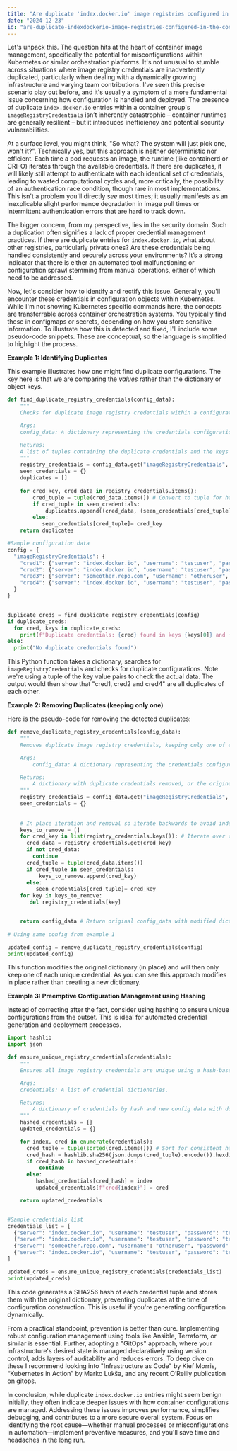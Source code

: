 ```yaml
---
title: "Are duplicate 'index.docker.io' image registries configured in the container group's imageRegistryCredentials?"
date: "2024-12-23"
id: "are-duplicate-indexdockerio-image-registries-configured-in-the-container-groups-imageregistrycredentials"
---
```


Let's unpack this. The question hits at the heart of container image management, specifically the potential for misconfigurations within Kubernetes or similar orchestration platforms. It's not unusual to stumble across situations where image registry credentials are inadvertently duplicated, particularly when dealing with a dynamically growing infrastructure and varying team contributions. I've seen this precise scenario play out before, and it's usually a symptom of a more fundamental issue concerning how configuration is handled and deployed. The presence of duplicate `index.docker.io` entries within a container group's `imageRegistryCredentials` isn’t inherently catastrophic – container runtimes are generally resilient – but it introduces inefficiency and potential security vulnerabilities.

At a surface level, you might think, "So what? The system will just pick one, won't it?". Technically yes, but this approach is neither deterministic nor efficient. Each time a pod requests an image, the runtime (like containerd or CRI-O) iterates through the available credentials. If there are duplicates, it will likely still attempt to authenticate with each identical set of credentials, leading to wasted computational cycles and, more critically, the possibility of an authentication race condition, though rare in most implementations. This isn't a problem you'll directly *see* most times; it usually manifests as an inexplicable slight performance degradation in image pull times or intermittent authentication errors that are hard to track down.

The bigger concern, from my perspective, lies in the security domain. Such a duplication often signifies a lack of proper credential management practices. If there are duplicate entries for `index.docker.io`, what about other registries, particularly private ones? Are these credentials being handled consistently and securely across your environments? It’s a strong indicator that there is either an automated tool malfunctioning or configuration sprawl stemming from manual operations, either of which need to be addressed.

Now, let's consider how to identify and rectify this issue. Generally, you'll encounter these credentials in configuration objects within Kubernetes. While I'm not showing Kubernetes specific commands here, the concepts are transferrable across container orchestration systems. You typically find these in configmaps or secrets, depending on how you store sensitive information. To illustrate how this is detected and fixed, I'll include some pseudo-code snippets. These are conceptual, so the language is simplified to highlight the process.

**Example 1: Identifying Duplicates**

This example illustrates how one might find duplicate configurations. The key here is that we are comparing the *values* rather than the dictionary or object keys.

```python
def find_duplicate_registry_credentials(config_data):
    """
    Checks for duplicate image registry credentials within a configuration.

    Args:
    config_data: A dictionary representing the credentials configuration.

    Returns:
    A list of tuples containing the duplicate credentials and the keys associated with the duplicates.
    """
    registry_credentials = config_data.get("imageRegistryCredentials", [])
    seen_credentials = {}
    duplicates = []
    
    for cred_key, cred_data in registry_credentials.items():
        cred_tuple = tuple(cred_data.items()) # Convert to tuple for hashable comparison
        if cred_tuple in seen_credentials:
            duplicates.append((cred_data, (seen_credentials[cred_tuple], cred_key)))
        else:
           seen_credentials[cred_tuple]= cred_key
    return duplicates

#Sample configuration data
config = {
  "imageRegistryCredentials": {
    "cred1": {"server": "index.docker.io", "username": "testuser", "password": "testpassword"},
    "cred2": {"server": "index.docker.io", "username": "testuser", "password": "testpassword"},
    "cred3": {"server": "someother.repo.com", "username": "otheruser", "password": "otherpassword"},
    "cred4": {"server": "index.docker.io", "username": "testuser", "password": "testpassword"}
  }
}


duplicate_creds = find_duplicate_registry_credentials(config)
if duplicate_creds:
  for cred, keys in duplicate_creds:
    print(f"Duplicate credentials: {cred} found in keys {keys[0]} and {keys[1]}.")
else:
  print("No duplicate credentials found")
```

This Python function takes a dictionary, searches for `imageRegistryCredentials` and checks for duplicate configurations. Note we're using a tuple of the key value pairs to check the actual data. The output would then show that "cred1, cred2 and cred4" are all duplicates of each other.

**Example 2: Removing Duplicates (keeping only one)**

Here is the pseudo-code for removing the detected duplicates:

```python
def remove_duplicate_registry_credentials(config_data):
    """
    Removes duplicate image registry credentials, keeping only one of each unique set.

    Args:
        config_data: A dictionary representing the credentials configuration.

    Returns:
        A dictionary with duplicate credentials removed, or the original dictionary if none found.
    """
    registry_credentials = config_data.get("imageRegistryCredentials", {})
    seen_credentials = {}
    
    
    # In place iteration and removal so iterate backwards to avoid indexing issues.
    keys_to_remove = []
    for cred_key in list(registry_credentials.keys()): # Iterate over copy to allow modifications
      cred_data = registry_credentials.get(cred_key)
      if not cred_data:
        continue
      cred_tuple = tuple(cred_data.items())
      if cred_tuple in seen_credentials:
          keys_to_remove.append(cred_key)
      else:
         seen_credentials[cred_tuple]= cred_key
    for key in keys_to_remove:
       del registry_credentials[key]


    return config_data # Return original config_data with modified dictionary
   
# Using same config from example 1

updated_config = remove_duplicate_registry_credentials(config)
print(updated_config)

```

This function modifies the original dictionary (in place) and will then only keep one of each unique credential. As you can see this approach modifies in place rather than creating a new dictionary.

**Example 3: Preemptive Configuration Management using Hashing**

Instead of correcting after the fact, consider using hashing to ensure unique configurations from the outset. This is ideal for automated credential generation and deployment processes.

```python
import hashlib
import json

def ensure_unique_registry_credentials(credentials):
    """
    Ensures all image registry credentials are unique using a hash-based approach.

    Args:
    credentials: A list of credential dictionaries.

    Returns:
        A dictionary of credentials by hash and new config data with duplicate removed
    """
    hashed_credentials = {}
    updated_credentials = {}

    for index, cred in enumerate(credentials):
      cred_tuple = tuple(sorted(cred.items())) # Sort for consistent hash
      cred_hash = hashlib.sha256(json.dumps(cred_tuple).encode()).hexdigest()
      if cred_hash in hashed_credentials:
          continue
      else:
         hashed_credentials[cred_hash] = index
         updated_credentials[f"cred{index}"] = cred

    return updated_credentials


#Sample credentials list
credentials_list = [
  {"server": "index.docker.io", "username": "testuser", "password": "testpassword"},
  {"server": "index.docker.io", "username": "testuser", "password": "testpassword"},
  {"server": "someother.repo.com", "username": "otheruser", "password": "otherpassword"},
  {"server": "index.docker.io", "username": "testuser", "password": "testpassword"}
]

updated_creds = ensure_unique_registry_credentials(credentials_list)
print(updated_creds)
```

This code generates a SHA256 hash of each credential tuple and stores them with the original dictionary, preventing duplicates at the time of configuration construction. This is useful if you're generating configuration dynamically.

From a practical standpoint, prevention is better than cure. Implementing robust configuration management using tools like Ansible, Terraform, or similar is essential. Further, adopting a "GitOps" approach, where your infrastructure's desired state is managed declaratively using version control, adds layers of auditability and reduces errors. To deep dive on these I recommend looking into "Infrastructure as Code" by Kief Morris, “Kubernetes in Action” by Marko Lukša, and any recent O’Reilly publication on gitops.

In conclusion, while duplicate `index.docker.io` entries might seem benign initially, they often indicate deeper issues with how container configurations are managed. Addressing these issues improves performance, simplifies debugging, and contributes to a more secure overall system. Focus on identifying the root cause—whether manual processes or misconfigurations in automation—implement preventive measures, and you'll save time and headaches in the long run.
